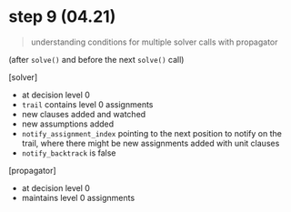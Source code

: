 # step 9 (04.21)

> understanding conditions for multiple solver calls with propagator

(after `solve()` and before the next `solve()` call)

[solver]
- at decision level 0
- `trail` contains level 0 assignments
- new clauses added and watched
- new assumptions added
- `notify_assignment_index` pointing to the next position to notify on the trail, where there might be new assignments added with unit clauses
- `notify_backtrack` is false

[propagator]
- at decision level 0
- maintains level 0 assignments
